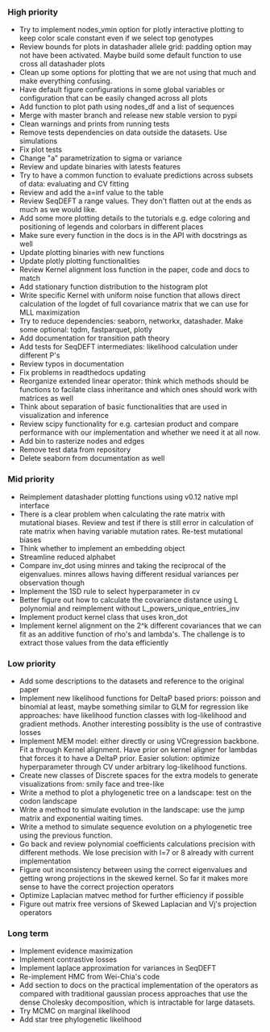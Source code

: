 ### High priority
- Try to implement nodes_vmin option for plotly interactive plotting to keep color scale constant even if we select top genotypes  
- Review bounds for plots in datashader allele grid: padding option may not have been activated. Maybe build some default function to use cross all datashader plots
- Clean up some options for plotting that we are not using that much and make everything confusing.
- Have default figure configurations in some global variables or configuration that can be easily changed across all plots
- Add function to plot path using nodes_df and a list of sequences
- Merge with master branch and release new stable version to pypi
- Clean warnings and prints from running tests
- Remove tests dependencies on data outside the datasets. Use simulations
- Fix plot tests
- Change "a" parametrization to sigma or variance
- Review and update binaries with latests features
- Try to have a common function to evaluate predictions across subsets of data: evaluating and CV fitting
- Review and add the a=inf value to the table
- Review SeqDEFT a range values. They don't flatten out at the ends as much as we would like.
- Add some more plotting details to the tutorials e.g. edge coloring and positioning of legends and colorbars in different places
- Make sure every function in the docs is in the API with docstrings as well
- Update plotting binaries with new functions
- Update plotly plotting functionalities
- Review Kernel alignment loss function in the paper, code and docs to match
- Add stationary function distribution to the histogram plot
- Write specific Kernel with uniform noise function that allows direct calculation of the logdet of full covariance matrix that we can use for MLL maximization
- Try to reduce dependencies: seaborn, networkx, datashader. Make some optional: tqdm, fastparquet, plotly
- Add documentation for transition path theory
- Add tests for SeqDEFT intermediates: likelihood calculation under different P's
- Review typos in documentation
- Fix problems in readthedocs updating
- Reorganize extended linear operator: think which methods should be functions to facilate class inheritance and which ones should work with matrices as well
- Think about separation of basic functionalities that are used in visualization and inference
- Review scipy functionality for e.g. cartesian product and compare performance with our implementation and whether we need it at all now. 
- Add bin to rasterize nodes and edges
- Remove test data from repository
- Delete seaborn from documentation as well


### Mid priority
- Reimplement datashader plotting functions using v0.12 native mpl interface
- There is a clear problem when calculating the rate matrix with mutational biases. Review and test if there is still error in calculation of rate matrix when having variable mutation rates. Re-test mutational biases
- Think whether to implement an embedding object
- Streamline reduced alphabet
- Compare inv_dot using minres and taking the reciprocal of the eigenvalues. minres allows having different residual variances per observation though
- Implement the 1SD rule to select hyperparameter in cv
- Better figure out how to calculate the covariance distance using L polynomial and reimplement without L_powers_unique_entries_inv
- Implement product kernel class that uses kron_dot
- Implement kernel alignment on the 2^k different covariances that we can fit as an additive function of rho's and lambda's. The challenge is to extract those values from the data efficiently
  
### Low priority
- Add some descriptions to the datasets and reference to the original paper
- Implement new likelihood functions for DeltaP based priors: poisson and binomial at least, maybe something similar to GLM for regression like approaches: have likelihood function classes with log-likelihood and gradient methods. Another interesting possiblity is the use of contrastive losses
- Implement MEM model: either directly or using VCregression backbone. Fit a through Kernel alignment. Have prior on kernel aligner for lambdas that forces it to have a DeltaP prior. Easier solution: optimize hyperparameter through CV under arbitrary log-likelihood functions. 
- Create new classes of Discrete spaces for the extra models to  generate visualizations from: smily face and tree-like
- Write a method to plot a phylogenetic tree on a landscape: test on the codon landscape
- Write a method to simulate evolution in the landscape: use the jump matrix and exponential waiting times. 
- Write a method to simulate sequence evolution on a phylogenetic tree using the previous function.
- Go back and review polynomial coefficients calculations precision with different methods. We lose precision with l=7 or 8 already with current implementation
- Figure out inconsistency between using the correct eigenvalues and getting wrong projections in the skewed kernel. So far it makes more sense to have the correct projection operators
- Optimize Laplacian matvec method for further efficiency if possible
- Figure out matrix free versions of Skewed Laplacian and Vj's projection operators

### Long term
- Implement evidence maximization
- Implement contrastive losses
- Implement laplace approximation for variances in SeqDEFT
- Re-implement HMC from Wei-Chia's code
- Add section to docs on the practical implementation of the operators as compared with traditional
  gaussian process approaches that use the dense Cholesky decomposition, which is intractable for 
  large datasets.
- Try MCMC on marginal likelihood
- Add star tree phylogenetic likelihood